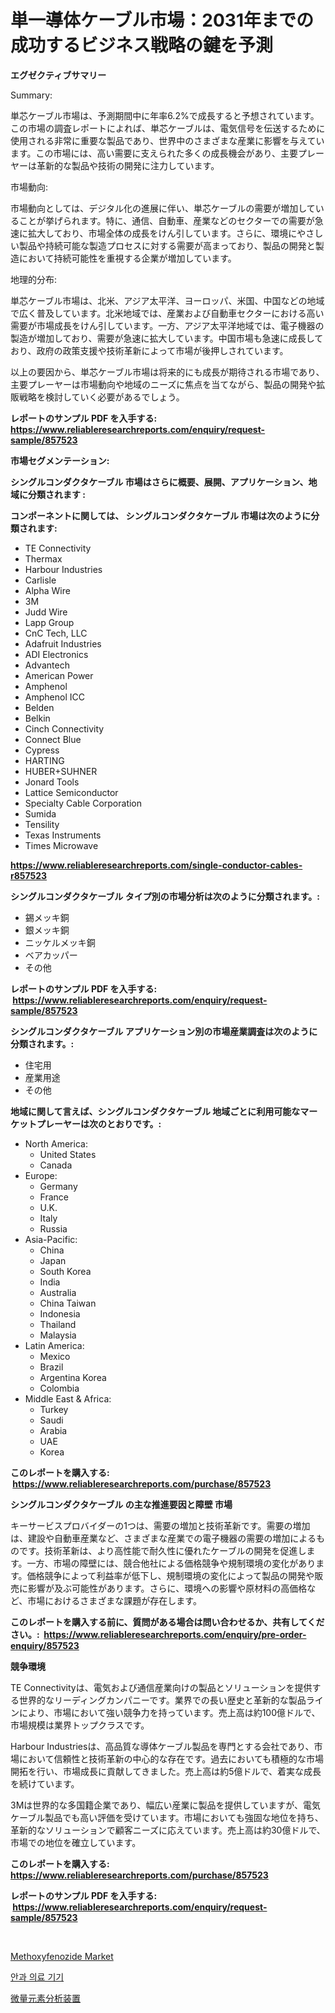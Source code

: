 <p><h1>単一導体ケーブル市場：2031年までの成功するビジネス戦略の鍵を予測</h1></p><p><strong>エグゼクティブサマリー</strong></p>
<p><p>Summary:</p><p>単芯ケーブル市場は、予測期間中に年率6.2%で成長すると予想されています。この市場の調査レポートによれば、単芯ケーブルは、電気信号を伝送するために使用される非常に重要な製品であり、世界中のさまざまな産業に影響を与えています。この市場には、高い需要に支えられた多くの成長機会があり、主要プレーヤーは革新的な製品や技術の開発に注力しています。</p><p>市場動向:</p><p>市場動向としては、デジタル化の進展に伴い、単芯ケーブルの需要が増加していることが挙げられます。特に、通信、自動車、産業などのセクターでの需要が急速に拡大しており、市場全体の成長をけん引しています。さらに、環境にやさしい製品や持続可能な製造プロセスに対する需要が高まっており、製品の開発と製造において持続可能性を重視する企業が増加しています。</p><p>地理的分布:</p><p>単芯ケーブル市場は、北米、アジア太平洋、ヨーロッパ、米国、中国などの地域で広く普及しています。北米地域では、産業および自動車セクターにおける高い需要が市場成長をけん引しています。一方、アジア太平洋地域では、電子機器の製造が増加しており、需要が急速に拡大しています。中国市場も急速に成長しており、政府の政策支援や技術革新によって市場が後押しされています。</p><p>以上の要因から、単芯ケーブル市場は将来的にも成長が期待される市場であり、主要プレーヤーは市場動向や地域のニーズに焦点を当てながら、製品の開発や拡販戦略を検討していく必要があるでしょう。</p></p>
<p><strong>レポートのサンプル PDF を入手する: <a href="https://www.reliableresearchreports.com/enquiry/request-sample/857523">https://www.reliableresearchreports.com/enquiry/request-sample/857523</a></strong></p>
<p><strong>市場セグメンテーション:</strong></p>
<p><strong> シングルコンダクタケーブル 市場はさらに概要、展開、アプリケーション、地域に分類されます :</strong></p>
<p><strong>コンポーネントに関しては、 シングルコンダクタケーブル 市場は次のように分類されます: &nbsp;</strong></p>
<p><ul><li>TE Connectivity</li><li>Thermax</li><li>Harbour Industries</li><li>Carlisle</li><li>Alpha Wire</li><li>3M</li><li>Judd Wire</li><li>Lapp Group</li><li>CnC Tech, LLC</li><li>Adafruit Industries</li><li>ADI Electronics</li><li>Advantech</li><li>American Power</li><li>Amphenol</li><li>Amphenol ICC</li><li>Belden</li><li>Belkin</li><li>Cinch Connectivity</li><li>Connect Blue</li><li>Cypress</li><li>HARTING</li><li>HUBER+SUHNER</li><li>Jonard Tools</li><li>Lattice Semiconductor</li><li>Specialty Cable Corporation</li><li>Sumida</li><li>Tensility</li><li>Texas Instruments</li><li>Times Microwave</li></ul></p>
<p><strong><a href="https://www.reliableresearchreports.com/single-conductor-cables-r857523">https://www.reliableresearchreports.com/single-conductor-cables-r857523</a></strong></p>
<p><strong> シングルコンダクタケーブル タイプ別の市場分析は次のように分類されます。:</strong></p>
<p><ul><li>錫メッキ銅</li><li>銀メッキ銅</li><li>ニッケルメッキ銅</li><li>ベアカッパー</li><li>その他</li></ul></p>
<p><strong>レポートのサンプル PDF を入手する: &nbsp;<a href="https://www.reliableresearchreports.com/enquiry/request-sample/857523">https://www.reliableresearchreports.com/enquiry/request-sample/857523</a></strong></p>
<p><strong> シングルコンダクタケーブル アプリケーション別の市場産業調査は次のように分類されます。:</strong></p>
<p><ul><li>住宅用</li><li>産業用途</li><li>その他</li></ul></p>
<p><strong>地域に関して言えば、シングルコンダクタケーブル 地域ごとに利用可能なマーケットプレーヤーは次のとおりです。:</strong></p>
<p><ul>
    <li>
        North America:
        <ul>
            <li>United States</li>
            <li>Canada</li>
        </ul>
    </li>
    <li>
        Europe:
        <ul>
            <li>Germany</li>
            <li>France</li>
            <li>U.K.</li>
            <li>Italy</li>
            <li>Russia</li>
        </ul>
    </li>
    <li>
        Asia-Pacific:
        <ul>
            <li>China</li>
            <li>Japan</li>
            <li>South Korea</li>
            <li>India</li>
            <li>Australia</li>
            <li>China Taiwan</li>
            <li>Indonesia</li>
            <li>Thailand</li>
            <li>Malaysia</li>
        </ul>
    </li>
    <li>
        Latin America:
        <ul>
            <li>Mexico</li>
            <li>Brazil</li>
            <li>Argentina Korea</li>
            <li>Colombia</li>
        </ul>
    </li>
    <li>
        Middle East & Africa:
        <ul>
            <li>Turkey</li>
            <li>Saudi</li>
            <li>Arabia</li>
            <li>UAE</li>
            <li>Korea</li>
        </ul>
    </li>
    </ul></p>
<p><strong>このレポートを購入する: &nbsp;<a href="https://www.reliableresearchreports.com/purchase/857523">https://www.reliableresearchreports.com/purchase/857523</a></strong></p>
<p><strong>シングルコンダクタケーブル の主な推進要因と障壁 市場</strong></p>
<p><p>キーサービスプロバイダーの1つは、需要の増加と技術革新です。需要の増加は、建設や自動車産業など、さまざまな産業での電子機器の需要の増加によるものです。技術革新は、より高性能で耐久性に優れたケーブルの開発を促進します。一方、市場の障壁には、競合他社による価格競争や規制環境の変化があります。価格競争によって利益率が低下し、規制環境の変化によって製品の開発や販売に影響が及ぶ可能性があります。さらに、環境への影響や原材料の高価格など、市場におけるさまざまな課題が存在します。</p></p>
<p><strong>このレポートを購入する前に、質問がある場合は問い合わせるか、共有してください。:&nbsp; <a href="https://www.reliableresearchreports.com/enquiry/pre-order-enquiry/857523">https://www.reliableresearchreports.com/enquiry/pre-order-enquiry/857523</a></strong></p>
<p><strong>競争環境</strong></p>
<p><p>TE Connectivityは、電気および通信産業向けの製品とソリューションを提供する世界的なリーディングカンパニーです。業界での長い歴史と革新的な製品ラインにより、市場において強い競争力を持っています。売上高は約100億ドルで、市場規模は業界トップクラスです。</p><p>Harbour Industriesは、高品質な導体ケーブル製品を専門とする会社であり、市場において信頼性と技術革新の中心的な存在です。過去においても積極的な市場開拓を行い、市場成長に貢献してきました。売上高は約5億ドルで、着実な成長を続けています。</p><p>3Mは世界的な多国籍企業であり、幅広い産業に製品を提供していますが、電気ケーブル製品でも高い評価を受けています。市場においても強固な地位を持ち、革新的なソリューションで顧客ニーズに応えています。売上高は約30億ドルで、市場での地位を確立しています。</p></p>
<p><strong>このレポートを購入する: &nbsp; <a href="https://www.reliableresearchreports.com/purchase/857523">https://www.reliableresearchreports.com/purchase/857523</a></strong></p>
<p><strong>レポートのサンプル PDF を入手する: &nbsp;<a href="https://www.reliableresearchreports.com/enquiry/request-sample/857523">https://www.reliableresearchreports.com/enquiry/request-sample/857523</a></strong><strong></strong></p>
<p>&nbsp;</p>
<p><p><a href="https://copper-carbon-84f.notion.site/Methoxyfenozide-Market-Size-Reflecting-a-Forecast-Till-2031-Market-By-Type-By-Application-and-By-G-706c6fdfee264c95b5fb489d35409719">Methoxyfenozide Market</a></p><p><a href="https://medium.com/@davionolson1/%EC%95%88%EA%B3%BC-%EC%9D%98%EB%A3%8C-%EA%B8%B0%EA%B8%B0-%EC%8B%9C%EC%9E%A5-%EC%8B%9C%EC%9E%A5-%EC%A0%90%EC%9C%A0%EC%9C%A8-%EC%8B%9C%EC%9E%A5-%EB%8F%99%ED%96%A5-%EB%B0%8F-%EB%AF%B8%EB%9E%98-%EC%84%B1%EC%9E%A5-%ED%83%90%EC%83%89-f6e4121e9335">안과 의료 기기</a></p><p><a href="https://medium.com/@carmenfery2023/%E5%BE%AE%E9%87%8F%E5%85%83%E7%B4%A0%E5%88%86%E6%9E%90%E8%A3%85%E7%BD%AE%E5%B8%82%E5%A0%B4-2031%E5%B9%B4%E3%81%BE%E3%81%A7%E3%81%AE%E3%83%88%E3%83%AC%E3%83%B3%E3%83%89-%E4%BA%88%E6%B8%AC-%E7%AB%B6%E4%BA%89%E5%88%86%E6%9E%90-8e52cdd64304">微量元素分析装置</a></p></p>